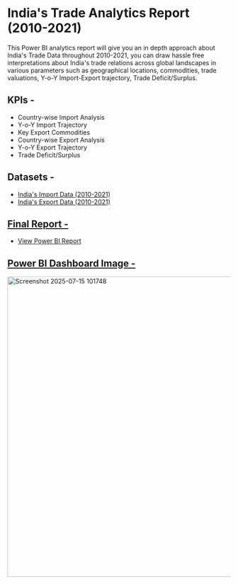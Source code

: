 # India's Trade Analytics Report (2010-2021)
This Power BI analytics report will give you an in depth approach about India's Trade Data throughout 2010-2021, you can draw hassle free interpretations about India's trade relations across global landscapes in various parameters such as geographical locations, commodities, trade valuations, Y-o-Y Import-Export trajectory, Trade Deficit/Surplus.  

## KPIs -
- Country-wise Import Analysis
- Y-o-Y Import Trajectory
- Key Export Commodities
- Country-wise Export Analysis
- Y-o-Y Export Trajectory
- Trade Deficit/Surplus

## Datasets -
- <a href="https://github.com/RiyonDas/India-Trade-Analysis-2010-2021/blob/cd61c50699c53452e8f485d8d1963640a72b69fa/2010%20to%202021%20import%20data.csv">India's Import Data (2010-2021)
- <a href="https://github.com/RiyonDas/India-Trade-Analysis-2010-2021/blob/5206ec80ebe2eab09ce6e83ccc4ced8243d176fb/2010%20to%202021%20export%20data.csv">India's Export Data (2010-2021)

## Final Report -
- <a href="https://github.com/RiyonDas/India-Trade-Analysis-2010-2021/blob/1fdcd3d07f9f4be24a46d624d6ed98aa0b863c6e/India's%20Trade%20Report%20Analysis.pbix">View Power BI Report

## Power BI Dashboard Image -
<img width="1177" height="678" alt="Screenshot 2025-07-15 101748" src="https://github.com/user-attachments/assets/4bd112fe-13ab-4a0e-95c9-3b2173f00322" />
